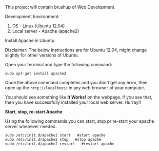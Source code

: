 This project will contain brushup of Web Development.

Development Environment:

1) OS - Linux (Ubuntu 12.04)
2) Local server - Apache (apache2)


Install Apache in Ubuntu:

Disclaimer: The below instructions are for Ubuntu 12.04, might change slightly for other versions of Ubuntu.

Open your terminal and type the following command:

`sudo apt-get install apache2`

Once the above command completes and you don't get any error, then open up the `http://localhost/` in any web browser of your computer. 

You should see something like <b>It Works!</b> on the webpage. If you see that, then you have successfully installed your local web server. Hurray!!


<b>Start, stop, re-start Apache</b>

Using the following commands you can start, stop pr re-start your apache server whenever needed.

```
sudo /etc/init.d/apache2 start   #start apache
sudo /etc/init.d/apache2 stop   #stop apache
sudo /etc/init.d/apache2 restart   #restart apache
```
